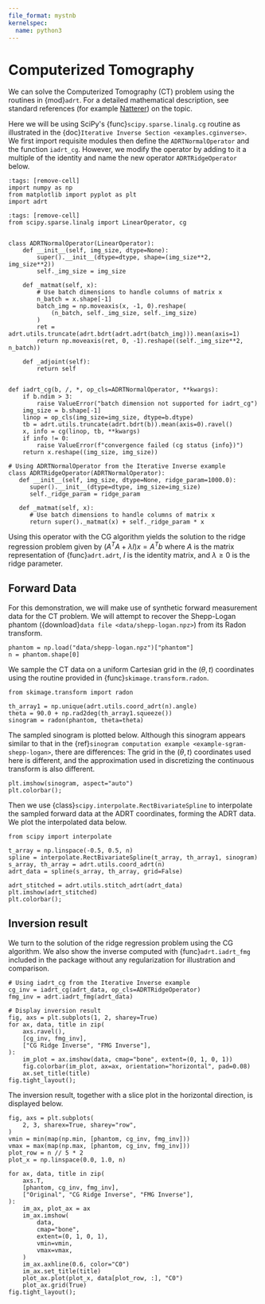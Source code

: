 ```yaml
---
file_format: mystnb
kernelspec:
  name: python3
---
```


# Computerized Tomography

We can solve the Computerized Tomography (CT) problem using the
routines in {mod}`adrt`. For a detailed mathematical description,
see standard references (for example [Natterer](https://doi.org/10.1137/1.9780898719284)) on the topic.

Here we will be using SciPy's {func}`scipy.sparse.linalg.cg` routine as
illustrated in the {doc}`Iterative Inverse Section <examples.cginverse>`. We first
import requisite modules then define the `ADRTNormalOperator` and the
function `iadrt_cg`. However, we modify the operator by adding to it a
multiple of the identity and name the new operator `ADRTRidgeOperator` below.

```{code-cell} ipython3
:tags: [remove-cell]
import numpy as np
from matplotlib import pyplot as plt
import adrt
```

```{code-cell} ipython3
:tags: [remove-cell]
from scipy.sparse.linalg import LinearOperator, cg


class ADRTNormalOperator(LinearOperator):
    def __init__(self, img_size, dtype=None):
        super().__init__(dtype=dtype, shape=(img_size**2, img_size**2))
        self._img_size = img_size

    def _matmat(self, x):
        # Use batch dimensions to handle columns of matrix x
        n_batch = x.shape[-1]
        batch_img = np.moveaxis(x, -1, 0).reshape(
            (n_batch, self._img_size, self._img_size)
        )
        ret = adrt.utils.truncate(adrt.bdrt(adrt.adrt(batch_img))).mean(axis=1)
        return np.moveaxis(ret, 0, -1).reshape((self._img_size**2, n_batch))

    def _adjoint(self):
        return self


def iadrt_cg(b, /, *, op_cls=ADRTNormalOperator, **kwargs):
    if b.ndim > 3:
        raise ValueError("batch dimension not supported for iadrt_cg")
    img_size = b.shape[-1]
    linop = op_cls(img_size=img_size, dtype=b.dtype)
    tb = adrt.utils.truncate(adrt.bdrt(b)).mean(axis=0).ravel()
    x, info = cg(linop, tb, **kwargs)
    if info != 0:
        raise ValueError(f"convergence failed (cg status {info})")
    return x.reshape((img_size, img_size))
```

```{code-cell} ipython3
# Using ADRTNormalOperator from the Iterative Inverse example
class ADRTRidgeOperator(ADRTNormalOperator):
   def __init__(self, img_size, dtype=None, ridge_param=1000.0):
      super().__init__(dtype=dtype, img_size=img_size)
      self._ridge_param = ridge_param

   def _matmat(self, x):
      # Use batch dimensions to handle columns of matrix x
      return super()._matmat(x) + self._ridge_param * x
```

Using this operator with the CG algorithm yields the solution to the ridge
regression problem given by $(A^{T}A + \lambda I)x = A^{T}b$ where
$A$ is the matrix representation of {func}`adrt.adrt`, $I$ is the
identity matrix, and $\lambda \ge 0$ is the ridge parameter.

## Forward Data

For this demonstration, we will make use of synthetic forward
measurement data for the CT problem. We will attempt to recover the
Shepp-Logan phantom ({download}`data file <data/shepp-logan.npz>`)
from its Radon transform.

```{code-cell} ipython3
phantom = np.load("data/shepp-logan.npz")["phantom"]
n = phantom.shape[0]
```

We sample the CT data on a uniform Cartesian grid in the $(\theta, t)$
coordinates using the routine provided in {func}`skimage.transform.radon`.

```{code-cell} ipython3
from skimage.transform import radon

th_array1 = np.unique(adrt.utils.coord_adrt(n).angle)
theta = 90.0 + np.rad2deg(th_array1.squeeze())
sinogram = radon(phantom, theta=theta)
```

The sampled sinogram is plotted below. Although this sinogram appears similar to
that in the {ref}`sinogram computation example <example-sgram-shepp-logan>`, there are
differences: The grid in the $(\theta, t)$ coordinates used here is
different, and the approximation used in discretizing the continuous transform
is also different.

```{code-cell} ipython3
plt.imshow(sinogram, aspect="auto")
plt.colorbar();
```

Then we use {class}`scipy.interpolate.RectBivariateSpline` to
interpolate the sampled forward data at the ADRT coordinates, forming
the ADRT data. We plot the interpolated data below.

```{code-cell} ipython3
from scipy import interpolate

t_array = np.linspace(-0.5, 0.5, n)
spline = interpolate.RectBivariateSpline(t_array, th_array1, sinogram)
s_array, th_array = adrt.utils.coord_adrt(n)
adrt_data = spline(s_array, th_array, grid=False)

adrt_stitched = adrt.utils.stitch_adrt(adrt_data)
plt.imshow(adrt_stitched)
plt.colorbar();
```

## Inversion result

We turn to the solution of the ridge regression problem using the CG algorithm.
We also show the inverse computed with {func}`adrt.iadrt_fmg` included in the
package without any regularization for illustration and comparison.

```{code-cell} ipython3
# Using iadrt_cg from the Iterative Inverse example
cg_inv = iadrt_cg(adrt_data, op_cls=ADRTRidgeOperator)
fmg_inv = adrt.iadrt_fmg(adrt_data)

# Display inversion result
fig, axs = plt.subplots(1, 2, sharey=True)
for ax, data, title in zip(
    axs.ravel(),
    [cg_inv, fmg_inv],
    ["CG Ridge Inverse", "FMG Inverse"],
):
    im_plot = ax.imshow(data, cmap="bone", extent=(0, 1, 0, 1))
    fig.colorbar(im_plot, ax=ax, orientation="horizontal", pad=0.08)
    ax.set_title(title)
fig.tight_layout();
```

The inversion result, together with a slice plot in the horizontal direction, is
displayed below.

```{code-cell} ipython3
fig, axs = plt.subplots(
    2, 3, sharex=True, sharey="row",
)
vmin = min(map(np.min, [phantom, cg_inv, fmg_inv]))
vmax = max(map(np.max, [phantom, cg_inv, fmg_inv]))
plot_row = n // 5 * 2
plot_x = np.linspace(0.0, 1.0, n)

for ax, data, title in zip(
    axs.T,
    [phantom, cg_inv, fmg_inv],
    ["Original", "CG Ridge Inverse", "FMG Inverse"],
):
    im_ax, plot_ax = ax
    im_ax.imshow(
        data,
        cmap="bone",
        extent=(0, 1, 0, 1),
        vmin=vmin,
        vmax=vmax,
    )
    im_ax.axhline(0.6, color="C0")
    im_ax.set_title(title)
    plot_ax.plot(plot_x, data[plot_row, :], "C0")
    plot_ax.grid(True)
fig.tight_layout();
```
